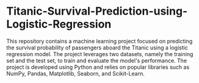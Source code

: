 # Titanic-Survival-Prediction-using-Logistic-Regression
This repository contains a machine learning project focused on predicting the survival probability of passengers aboard the Titanic using a logistic regression model.
The project leverages two datasets, namely the training set and the test set, to train and evaluate the model's performance.
The project is developed using Python and relies on popular libraries such as NumPy, Pandas, Matplotlib, Seaborn, and Scikit-Learn. 
